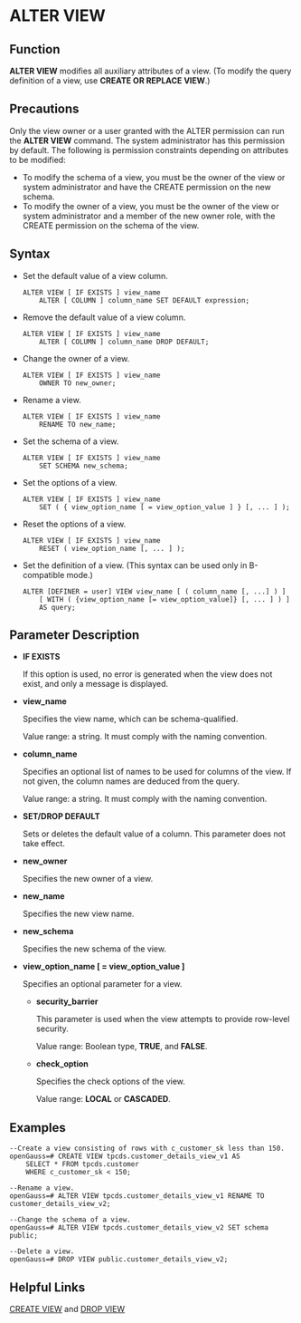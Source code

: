 # ALTER VIEW<a name="EN-US_TOPIC_0289900061"></a>

## Function<a name="en-us_topic_0283137021_en-us_topic_0237122084_en-us_topic_0059778428_section1274412112511"></a>

**ALTER VIEW** modifies all auxiliary attributes of a view. \(To modify the query definition of a view, use **CREATE OR REPLACE VIEW**.\)

## Precautions<a name="en-us_topic_0283137021_en-us_topic_0237122084_en-us_topic_0059778428_s5a554e8d15974449b7ffffee772b46f2"></a>

Only the view owner or a user granted with the ALTER permission can run the **ALTER VIEW** command. The system administrator has this permission by default. The following is permission constraints depending on attributes to be modified:

-   To modify the schema of a view, you must be the owner of the view or system administrator and have the CREATE permission on the new schema.
-   To modify the owner of a view, you must be the owner of the view or system administrator and a member of the new owner role, with the CREATE permission on the schema of the view.

## Syntax<a name="en-us_topic_0283137021_en-us_topic_0237122084_en-us_topic_0059778428_s7a58ab6578844d1d826f43cf0be946f9"></a>

-   Set the default value of a view column.

    ```
    ALTER VIEW [ IF EXISTS ] view_name
        ALTER [ COLUMN ] column_name SET DEFAULT expression;
    ```

-   Remove the default value of a view column.

    ```
    ALTER VIEW [ IF EXISTS ] view_name
        ALTER [ COLUMN ] column_name DROP DEFAULT;
    ```

-   Change the owner of a view.

    ```
    ALTER VIEW [ IF EXISTS ] view_name 
        OWNER TO new_owner;
    ```

-   Rename a view.

    ```
    ALTER VIEW [ IF EXISTS ] view_name 
        RENAME TO new_name;
    ```

-   Set the schema of a view.

    ```
    ALTER VIEW [ IF EXISTS ] view_name 
        SET SCHEMA new_schema;
    ```

-   Set the options of a view.

    ```
    ALTER VIEW [ IF EXISTS ] view_name
        SET ( { view_option_name [ = view_option_value ] } [, ... ] );
    ```

-   Reset the options of a view.

    ```
    ALTER VIEW [ IF EXISTS ] view_name
        RESET ( view_option_name [, ... ] );
    ```

- Set the definition of a view. (This syntax can be used only in B-compatible mode.)

  ```
  ALTER [DEFINER = user] VIEW view_name [ ( column_name [, ...] ) ]
      [ WITH ( {view_option_name [= view_option_value]} [, ... ] ) ]
      AS query;
  ```

## Parameter Description<a name="en-us_topic_0283137021_en-us_topic_0237122084_en-us_topic_0059778428_sf6542f9e45da4efcad90878c3159a286"></a>

-   **IF EXISTS**

    If this option is used, no error is generated when the view does not exist, and only a message is displayed.

-   **view\_name**

    Specifies the view name, which can be schema-qualified.

    Value range: a string. It must comply with the naming convention.

-   **column\_name**

    Specifies an optional list of names to be used for columns of the view. If not given, the column names are deduced from the query.

    Value range: a string. It must comply with the naming convention.

-   **SET/DROP DEFAULT**

    Sets or deletes the default value of a column. This parameter does not take effect.

-   **new\_owner**

    Specifies the new owner of a view.

-   **new\_name**

    Specifies the new view name.

-   **new\_schema**

    Specifies the new schema of the view.

-   **view\_option\_name \[ = view\_option\_value \]**

    Specifies an optional parameter for a view.

    -   **security\_barrier**

        This parameter is used when the view attempts to provide row-level security.
        
        Value range: Boolean type, **TRUE**, and **FALSE**.
    
    -   **check\_option**

        Specifies the check options of the view.

        Value range: **LOCAL** or **CASCADED**.


## Examples<a name="en-us_topic_0283137021_en-us_topic_0237122084_en-us_topic_0059778428_s3d5088f2366242cf9ef14a91c2081248"></a>

```
--Create a view consisting of rows with c_customer_sk less than 150.
openGauss=# CREATE VIEW tpcds.customer_details_view_v1 AS
    SELECT * FROM tpcds.customer
    WHERE c_customer_sk < 150;

--Rename a view.
openGauss=# ALTER VIEW tpcds.customer_details_view_v1 RENAME TO customer_details_view_v2;

--Change the schema of a view.
openGauss=# ALTER VIEW tpcds.customer_details_view_v2 SET schema public;

--Delete a view.
openGauss=# DROP VIEW public.customer_details_view_v2;
```

## Helpful Links<a name="en-us_topic_0283137021_en-us_topic_0237122084_en-us_topic_0059778428_s0c3f488fdb90433797e7d1561d9a074d"></a>

[CREATE VIEW](../SQLReference/create-view.md) and [DROP VIEW](../SQLReference/drop-view.md)
